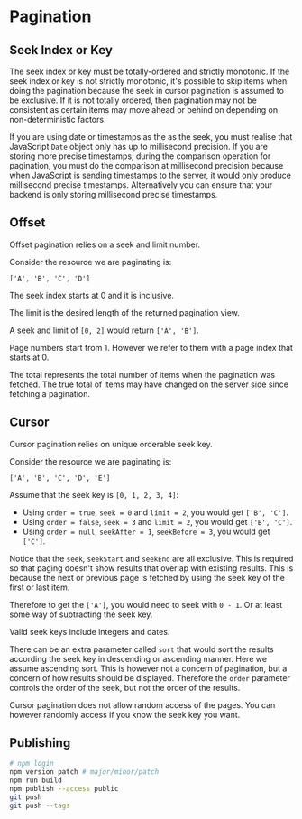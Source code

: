 # Pagination

## Seek Index or Key

The seek index or key must be totally-ordered and strictly monotonic. If the seek index or key is not strictly monotonic, it's possible to skip items when doing the pagination because the seek in cursor pagination is assumed to be exclusive. If it is not totally ordered, then pagination may not be consistent as certain items may move ahead or behind on depending on non-deterministic factors.

If you are using date or timestamps as the as the seek, you must realise that JavaScript `Date` object only has up to millisecond precision. If you are storing more precise timestamps, during the comparison operation for pagination, you must do the comparison at millisecond precision because when JavaScript is sending timestamps to the server, it would only produce millisecond precise timestamps. Alternatively you can ensure that your backend is only storing millisecond precise timestamps.

## Offset

Offset pagination relies on a seek and limit number.

Consider the resource we are paginating is:

```
['A', 'B', 'C', 'D']
```

The seek index starts at 0 and it is inclusive.

The limit is the desired length of the returned pagination view.

A seek and limit of `[0, 2]` would return `['A', 'B']`.

Page numbers start from 1. However we refer to them with a page index that starts at 0.

The total represents the total number of items when the pagination was fetched. The true total of items may have changed on the server side since fetching a pagination.

## Cursor

Cursor pagination relies on unique orderable seek key.

Consider the resource we are paginating is:

```
['A', 'B', 'C', 'D', 'E']
```

Assume that the seek key is `[0, 1, 2, 3, 4]`:

* Using `order = true`, `seek = 0` and `limit = 2`, you would get `['B', 'C']`.
* Using `order = false`, `seek = 3` and `limit = 2`, you would get `['B', 'C']`.
* Using `order = null`, `seekAfter = 1`, `seekBefore = 3`, you would get `['C']`.

Notice that the `seek`, `seekStart` and `seekEnd` are all exclusive. This is required so that paging doesn't show results that overlap with existing results. This is because the next or previous page is fetched by using the seek key of the first or last item.

Therefore to get the `['A']`, you would need to seek with `0 - 1`. Or at least some way of subtracting the seek key.

Valid seek keys include integers and dates.

There can be an extra parameter called `sort` that would sort the results according the seek key in descending or ascending manner. Here we assume ascending sort. This is however not a concern of pagination, but a concern of how results should be displayed. Therefore the `order` parameter controls the order of the seek, but not the order of the results.

Cursor pagination does not allow random access of the pages. You can however randomly access if you know the seek key you want.

## Publishing

```sh
# npm login
npm version patch # major/minor/patch
npm run build
npm publish --access public
git push
git push --tags
```
